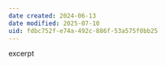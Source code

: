 ```yaml
---
date created: 2024-06-13
date modified: 2025-07-10
uid: fdbc752f-e74a-492c-886f-53a575f0bb25
---
```


excerpt

<!-- more -->
